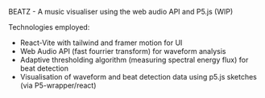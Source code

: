 BEATZ - A music visualiser using the web audio API and P5.js (WIP)

Technologies employed: 

* React-Vite with tailwind and framer motion for UI
* Web Audio API (fast fourrier transform) for waveform analysis
* Adaptive thresholding algorithm (measuring spectral energy flux) for beat detection
* Visualisation of waveform and beat detection data using p5.js sketches (via P5-wrapper/react)



